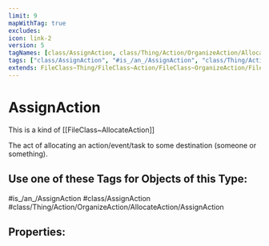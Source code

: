 ```yaml
---
limit: 9
mapWithTag: true
excludes:
icon: link-2
version: 5
tagNames: [class/AssignAction, class/Thing/Action/OrganizeAction/AllocateAction/AssignAction, schema-org/AssignAction]
tags: ["class/AssignAction", "#is_/an_/AssignAction", "class/Thing/Action/OrganizeAction/AllocateAction/AssignAction"]
extends: FileClass~Thing/FileClass~Action/FileClass~OrganizeAction/FileClass~AllocateAction
---
```


# AssignAction
This is a kind of [[FileClass~AllocateAction]]

The act of allocating an action/event/task to some destination (someone or something).


## Use one of these Tags for Objects of this Type:

#is_/an_/AssignAction
#class/AssignAction
#class/Thing/Action/OrganizeAction/AllocateAction/AssignAction

## Properties:


